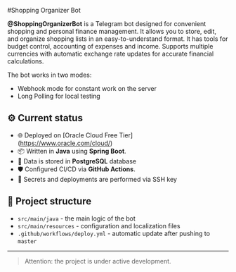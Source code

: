 #Shopping Organizer Bot

**@ShoppingOrganizerBot** is a Telegram bot designed for convenient shopping and personal finance management.
It allows you to store, edit, and organize shopping lists in an easy-to-understand format.
It has tools for budget control, accounting of expenses and income.
Supports multiple currencies with automatic exchange rate updates for accurate financial calculations.

The bot works in two modes:
- Webhook mode for constant work on the server
- Long Polling for local testing

## ⚙️ Current status

- 🌐 Deployed on [Oracle Cloud Free Tier] (https://www.oracle.com/cloud/)
- 📦 Written in **Java** using **Spring Boot**.
- 💾 Data is stored in **PostgreSQL** database
- 🛡️ Configured CI/CD via **GitHub Actions**.
- 🔐 Secrets and deployments are performed via SSH key

## 📁 Project structure

- `src/main/java` - the main logic of the bot
- `src/main/resources` - configuration and localization files
- `.github/workflows/deploy.yml` - automatic update after pushing to `master`

---

> Attention: the project is under active development.
